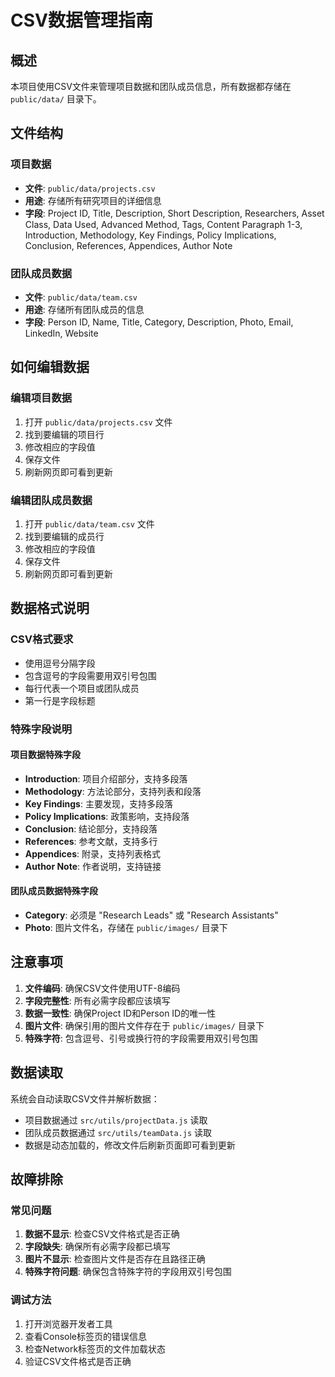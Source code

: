 # CSV数据管理指南

## 概述

本项目使用CSV文件来管理项目数据和团队成员信息，所有数据都存储在 `public/data/` 目录下。

## 文件结构

### 项目数据
- **文件**: `public/data/projects.csv`
- **用途**: 存储所有研究项目的详细信息
- **字段**: Project ID, Title, Description, Short Description, Researchers, Asset Class, Data Used, Advanced Method, Tags, Content Paragraph 1-3, Introduction, Methodology, Key Findings, Policy Implications, Conclusion, References, Appendices, Author Note

### 团队成员数据
- **文件**: `public/data/team.csv`
- **用途**: 存储所有团队成员的信息
- **字段**: Person ID, Name, Title, Category, Description, Photo, Email, LinkedIn, Website

## 如何编辑数据

### 编辑项目数据
1. 打开 `public/data/projects.csv` 文件
2. 找到要编辑的项目行
3. 修改相应的字段值
4. 保存文件
5. 刷新网页即可看到更新

### 编辑团队成员数据
1. 打开 `public/data/team.csv` 文件
2. 找到要编辑的成员行
3. 修改相应的字段值
4. 保存文件
5. 刷新网页即可看到更新

## 数据格式说明

### CSV格式要求
- 使用逗号分隔字段
- 包含逗号的字段需要用双引号包围
- 每行代表一个项目或团队成员
- 第一行是字段标题

### 特殊字段说明

#### 项目数据特殊字段
- **Introduction**: 项目介绍部分，支持多段落
- **Methodology**: 方法论部分，支持列表和段落
- **Key Findings**: 主要发现，支持多段落
- **Policy Implications**: 政策影响，支持段落
- **Conclusion**: 结论部分，支持段落
- **References**: 参考文献，支持多行
- **Appendices**: 附录，支持列表格式
- **Author Note**: 作者说明，支持链接

#### 团队成员数据特殊字段
- **Category**: 必须是 "Research Leads" 或 "Research Assistants"
- **Photo**: 图片文件名，存储在 `public/images/` 目录下

## 注意事项

1. **文件编码**: 确保CSV文件使用UTF-8编码
2. **字段完整性**: 所有必需字段都应该填写
3. **数据一致性**: 确保Project ID和Person ID的唯一性
4. **图片文件**: 确保引用的图片文件存在于 `public/images/` 目录下
5. **特殊字符**: 包含逗号、引号或换行符的字段需要用双引号包围

## 数据读取

系统会自动读取CSV文件并解析数据：
- 项目数据通过 `src/utils/projectData.js` 读取
- 团队成员数据通过 `src/utils/teamData.js` 读取
- 数据是动态加载的，修改文件后刷新页面即可看到更新

## 故障排除

### 常见问题
1. **数据不显示**: 检查CSV文件格式是否正确
2. **字段缺失**: 确保所有必需字段都已填写
3. **图片不显示**: 检查图片文件是否存在且路径正确
4. **特殊字符问题**: 确保包含特殊字符的字段用双引号包围

### 调试方法
1. 打开浏览器开发者工具
2. 查看Console标签页的错误信息
3. 检查Network标签页的文件加载状态
4. 验证CSV文件格式是否正确
